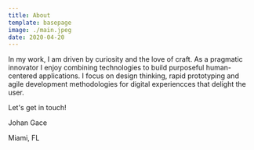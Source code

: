 ```yaml
---
title: About
template: basepage
image: ./main.jpeg
date: 2020-04-20
---
```


  In my work, I am driven by curiosity and the love of craft. As a pragmatic innovator I enjoy combining technologies to build purposeful human-centered applications. I focus on design thinking, rapid prototyping and agile development methodologies for digital experiencces that delight the user. 
  
Let's get in touch!

Johan Gace

Miami, FL
